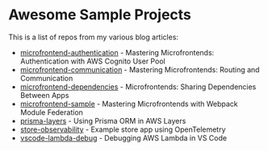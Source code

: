 # Awesome Sample Projects

This is a list of repos from my various blog articles:

- [microfrontend-authentication](https://medium.com/ama-tech-blog/mastering-microfrontends-authentication-with-aws-cognito-37d1ed63114a) - Mastering Microfrontends: Authentication with AWS Cognito User Pool
- [microfrontend-communication](https://medium.com/ama-tech-blog/mastering-microfrontends-routing-and-communication-815f3a7b7910) - Mastering Microfrontends: Routing and Communication
- [microfrontend-dependencies](https://medium.com/ama-tech-blog/mastering-microfrontends-sharing-dependencies-across-apps-e3811b650d7) - Microfrontends: Sharing Dependencies Between Apps
- [microfrontend-sample](https://medium.com/ama-tech-blog/mastering-microfrontends-with-webpack-module-federation-eec613ea797a) - Mastering Microfrontends with Webpack Module Federation
- [prisma-layers](https://medium.com/ama-tech-blog/deploying-prisma-with-aws-lambda-layers-in-cdk-10608f5598c5) - Using Prisma ORM in AWS Layers
- [store-observability](https://medium.com/ama-tech-blog/observability-with-opentelemetry-205adb984792) - Example store app using OpenTelemetry
- [vscode-lambda-debug](https://medium.com/aws-tip/debugging-aws-lambda-locally-6656e99dd894) - Debugging AWS Lambda in VS Code
